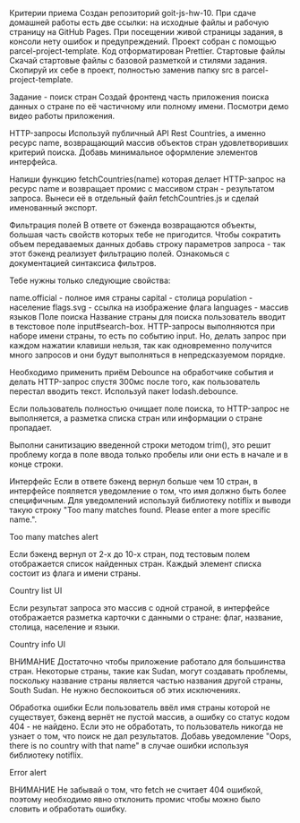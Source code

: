 Критерии приема
Создан репозиторий goit-js-hw-10.
При сдаче домашней работы есть две ссылки: на исходные файлы и рабочую страницу на GitHub Pages.
При посещении живой страницы задания, в консоли нету ошибок и предупреждений.
Проект собран с помощью parcel-project-template.
Код отформатирован Prettier.
Стартовые файлы
Скачай стартовые файлы с базовой разметкой и стилями задания. Скопируй их себе в проект, полностью заменив папку src в parcel-project-template.

Задание - поиск стран
Создай фронтенд часть приложения поиска данных о стране по её частичному или полному имени. Посмотри демо видео работы приложения.

HTTP-запросы
Используй публичный API Rest Countries, а именно ресурс name, возвращающий массив объектов стран удовлетворивших критерий поиска. Добавь минимальное оформление элементов интерфейса.

Напиши функцию fetchCountries(name) которая делает HTTP-запрос на ресурс name и возвращает промис с массивом стран - результатом запроса. Вынеси её в отдельный файл fetchCountries.js и сделай именованный экспорт.

Фильтрация полей
В ответе от бэкенда возвращаются объекты, большая часть свойств которых тебе не пригодится. Чтобы сократить объем передаваемых данных добавь строку параметров запроса - так этот бэкенд реализует фильтрацию полей. Ознакомься с документацией синтаксиса фильтров.

Тебе нужны только следующие свойства:

name.official - полное имя страны
capital - столица
population - население
flags.svg - ссылка на изображение флага
languages - массив языков
Поле поиска
Название страны для поиска пользователь вводит в текстовое поле input#search-box. HTTP-запросы выполняются при наборе имени страны, то есть по событию input. Но, делать запрос при каждом нажатии клавиши нельзя, так как одновременно получится много запросов и они будут выполняться в непредсказуемом порядке.

Необходимо применить приём Debounce на обработчике события и делать HTTP-запрос спустя 300мс после того, как пользователь перестал вводить текст. Используй пакет lodash.debounce.

Если пользователь полностью очищает поле поиска, то HTTP-запрос не выполняется, а разметка списка стран или информации о стране пропадает.

Выполни санитизацию введенной строки методом trim(), это решит проблему когда в поле ввода только пробелы или они есть в начале и в конце строки.

Интерфейс
Если в ответе бэкенд вернул больше чем 10 стран, в интерфейсе пояляется уведомление о том, что имя должно быть более специфичным. Для уведомлений используй библиотеку notiflix и выводи такую строку "Too many matches found. Please enter a more specific name.".

Too many matches alert

Если бэкенд вернул от 2-х до 10-х стран, под тестовым полем отображается список найденных стран. Каждый элемент списка состоит из флага и имени страны.

Country list UI

Если результат запроса это массив с одной страной, в интерфейсе отображается разметка карточки с данными о стране: флаг, название, столица, население и языки.

Country info UI

ВНИМАНИЕ
Достаточно чтобы приложение работало для большинства стран. Некоторые страны, такие как Sudan, могут создавать проблемы, поскольку название страны является частью названия другой страны, South Sudan. Не нужно беспокоиться об этих исключениях.

Обработка ошибки
Если пользователь ввёл имя страны которой не существует, бэкенд вернёт не пустой массив, а ошибку со статус кодом 404 - не найдено. Если это не обработать, то пользователь никогда не узнает о том, что поиск не дал результатов. Добавь уведомление "Oops, there is no country with that name" в случае ошибки используя библиотеку notiflix.

Error alert

ВНИМАНИЕ
Не забывай о том, что fetch не считает 404 ошибкой, поэтому необходимо явно отклонить промис чтобы можно было словить и обработать ошибку.
